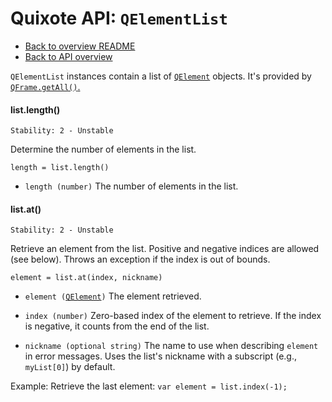 # Quixote API: `QElementList`

* [Back to overview README](../README.md)
* [Back to API overview](api.md)

`QElementList` instances contain a list of [`QElement`](QElement.md) objects. It's provided by [`QFrame.getAll()`.](QFrame.md#framegetall)


#### list.length()

```
Stability: 2 - Unstable
```

Determine the number of elements in the list.

`length = list.length()`

* `length (number)` The number of elements in the list.


#### list.at()

```
Stability: 2 - Unstable
```

Retrieve an element from the list. Positive and negative indices are allowed (see below). Throws an exception if the index is out of bounds.

`element = list.at(index, nickname)`

* `element (`[`QElement`](QElement.md)`)` The element retrieved.

* `index (number)` Zero-based index of the element to retrieve. If the index is negative, it counts from the end of the list.

* `nickname (optional string)` The name to use when describing `element` in error messages. Uses the list's nickname with a subscript (e.g., `myList[0]`) by default.

Example: Retrieve the last element: `var element = list.index(-1);`
